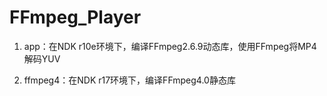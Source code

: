 # FFmpeg_Player
1. app：在NDK r10e环境下，编译FFmpeg2.6.9动态库，使用FFmpeg将MP4解码YUV

2. ffmpeg4：在NDK r17环境下，编译FFmpeg4.0静态库